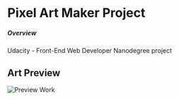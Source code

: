 # Pixel Art Maker Project

##### Overview

Udacity - Front-End Web Developer Nanodegree project



## Art Preview

![Preview Work](Screenshot(58).png)
